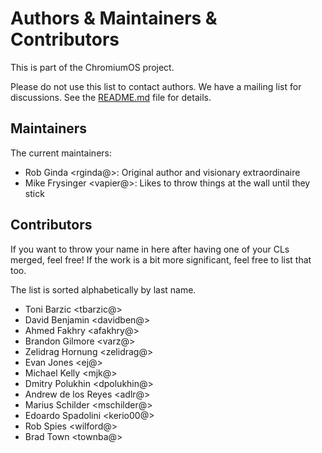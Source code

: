 # Authors & Maintainers & Contributors

This is part of the ChromiumOS project.

Please do not use this list to contact authors.  We have a mailing list for
discussions.  See the [README.md](./README.md#Contact) file for details.

## Maintainers

The current maintainers:

* Rob Ginda <rginda@>: Original author and visionary extraordinaire
* Mike Frysinger <vapier@>: Likes to throw things at the wall until they stick

## Contributors

If you want to throw your name in here after having one of your CLs merged,
feel free!  If the work is a bit more significant, feel free to list that too.

The list is sorted alphabetically by last name.

* Toni Barzic <tbarzic@>
* David Benjamin <davidben@>
* Ahmed Fakhry <afakhry@>
* Brandon Gilmore <varz@>
* Zelidrag Hornung <zelidrag@>
* Evan Jones <ej@>
* Michael Kelly <mjk@>
* Dmitry Polukhin <dpolukhin@>
* Andrew de los Reyes <adlr@>
* Marius Schilder <mschilder@>
* Edoardo Spadolini <kerio00@>
* Rob Spies <wilford@>
* Brad Town <townba@>
